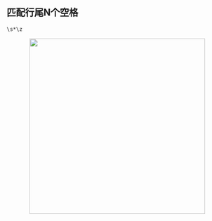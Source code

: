 ## 匹配行尾N个空格

` \s*\z `

<p align="center"><img src="https://cdn.jsdelivr.net/gh/zb9678/img@main/im8/06.23:00:11:16.png" style="width:400px;"></p><br>